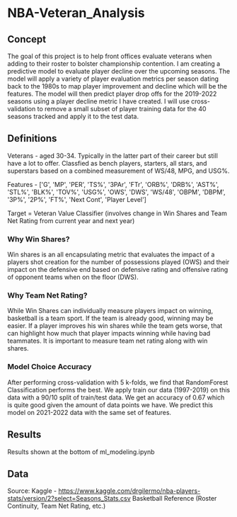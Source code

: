 # NBA-Veteran_Analysis

## Concept
The goal of this project is to help front offices evaluate veterans when adding to their roster to bolster championship contention. I am creating a predictive model to evaluate player decline over the upcoming seasons. The model will apply a variety of player evaluation metrics per season dating back to the 1980s to map player improvement and decline which will be the features. The model will then predict player drop offs for the 2019-2022 seasons using a player decline metric I have created. I will use cross-validation to remove a small subset of player training data for the 40 seasons tracked and apply it to the test data. 

## Definitions
Veterans - aged 30-34. Typically in the latter part of their career but still have a lot to offer. Classfied as bench players, starters, all stars, and superstars based on a combined measurement of WS/48, MPG, and USG%.

Features - ['G', 'MP', 'PER', 'TS%', '3PAr', 'FTr', 'ORB%', 'DRB%', 'AST%', 'STL%',
       'BLK%', 'TOV%', 'USG%', 'OWS', 'DWS', 'WS/48', 'OBPM', 'DBPM', '3P%',
       '2P%', 'FT%', 'Next Cont', 'Player Level'] 

Target = Veteran Value Classifier (involves change in Win Shares and Team Net Rating from current year and next year)

### Why Win Shares?
Win shares is an all encapsulating metric that evaluates the impact of a players shot creation for the number of possessions played (OWS) and their impact on the defensive end based on defensive rating and offensive rating of opponent teams when on the floor (DWS).
### Why Team Net Rating?
While Win Shares can individually measure players impact on winning, basketball is a team sport. If the team is already good, winning may be easier. If a player improves his win shares while the team gets worse, that can highlight how much that player impacts winning while having bad teammates. It is important to measure team net rating along with win shares.

### Model Choice Accuracy
After performing cross-validation with 5 k-folds, we find that RandomForest Classification performs the best. We apply train our data (1997-2019) on this data with a 90/10 split of train/test data. We get an accuracy of 0.67 which is quite good given the amount of data points we have. We predict this model on 2021-2022 data with the same set of features. 

## Results
Results shown at the bottom of ml_modeling.ipynb

## Data
Source: 
Kaggle - https://www.kaggle.com/drgilermo/nba-players-stats/version/2?select=Seasons_Stats.csv
Basketball Reference (Roster Continuity, Team Net Rating, etc.)




